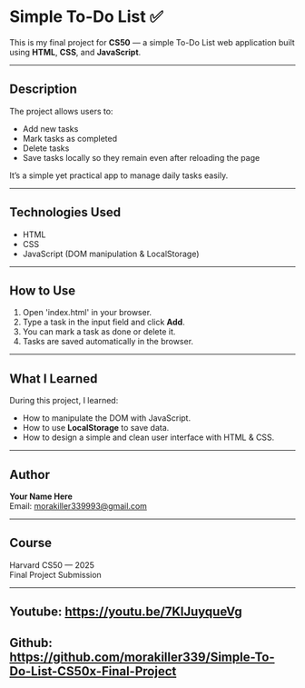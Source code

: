﻿# Simple To-Do List ✅

This is my final project for **CS50** — a simple To-Do List web application built using **HTML**, **CSS**, and **JavaScript**.

---

## Description

The project allows users to:
- Add new tasks
- Mark tasks as completed
- Delete tasks
- Save tasks locally so they remain even after reloading the page

It’s a simple yet practical app to manage daily tasks easily.

---

## Technologies Used
- HTML  
- CSS  
- JavaScript (DOM manipulation & LocalStorage)

---

## How to Use
1. Open 'index.html' in your browser.  
2. Type a task in the input field and click **Add**.  
3. You can mark a task as done or delete it.  
4. Tasks are saved automatically in the browser.

---

## What I Learned
During this project, I learned:
- How to manipulate the DOM with JavaScript.
- How to use **LocalStorage** to save data.
- How to design a simple and clean user interface with HTML & CSS.

---

## Author
**Your Name Here**  
Email: morakiller339993@gmail.com

---

## Course
Harvard CS50 — 2025  
Final Project Submission

---

## Youtube: https://youtu.be/7KlJuyqueVg
## Github: https://github.com/morakiller339/Simple-To-Do-List-CS50x-Final-Project
